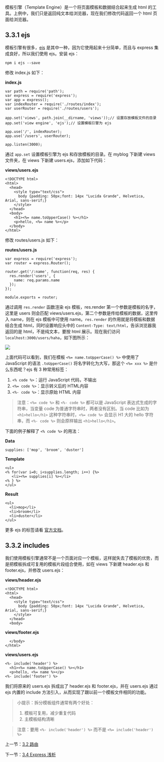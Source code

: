 模板引擎（Template Engine）是一个将页面模板和数据结合起来生成 html 的工具。上例中，我们只是返回纯文本给浏览器，现在我们修改代码返回一个 html 页面给浏览器。

## 3.3.1 ejs

模板引擎有很多，[ejs](https://www.npmjs.com/package/ejs) 是其中一种，因为它使用起来十分简单，而且与 express 集成良好，所以我们使用 ejs。安装 ejs：

```
npm i ejs --save
```

修改 index.js 如下：

**index.js**

```
var path = require('path');
var express = require('express');
var app = express();
var indexRouter = require('./routes/index');
var userRouter = require('./routes/users');

app.set('views', path.join(__dirname, 'views'));// 设置存放模板文件的目录
app.set('view engine', 'ejs');// 设置模板引擎为 ejs

app.use('/', indexRouter);
app.use('/users', userRouter);

app.listen(3000);
```

通过 `app.set` 设置模板引擎为 ejs 和存放模板的目录。在 myblog 下新建 views 文件夹，在 views 下新建 users.ejs，添加如下代码：

**views/users.ejs**

```
<!DOCTYPE html>
<html>
  <head>
    <style type="text/css">
      body {padding: 50px;font: 14px "Lucida Grande", Helvetica, Arial, sans-serif;}
    </style>
  </head>
  <body>
    <h1><%= name.toUpperCase() %></h1>
    <p>hello, <%= name %></p>
  </body>
</html>
```

修改 routes/users.js 如下：

**routes/users.js**

```
var express = require('express');
var router = express.Router();

router.get('/:name', function(req, res) {
  res.render('users', {
    name: req.params.name
  });
});

module.exports = router;
```

通过调用 `res.render` 函数渲染 ejs 模板，res.render 第一个参数是模板的名字，这里是 users 则会匹配 views/users.ejs，第二个参数是传给模板的数据，这里传入 name，则在 ejs 模板中可使用 name。`res.render` 的作用就是将模板和数据结合生成 html，同时设置响应头中的 `Content-Type: text/html`，告诉浏览器我返回的是 html，不是纯文本，要按 html 展示。现在我们访问 `localhost:3000/users/haha`，如下图所示：

![](./img/3.3.1.png)

上面代码可以看到，我们在模板 `<%= name.toUpperCase() %>` 中使用了 JavaScript 的语法 `.toUpperCase()` 将名字转化为大写，那这个 `<%= xxx %>` 是什么东西呢？ejs 有 3 种常用标签：

1. `<% code %>`：运行 JavaScript 代码，不输出
2. `<%= code %>`：显示转义后的 HTML内容
3. `<%- code %>`：显示原始 HTML 内容

> 注意：`<%= code %>` 和 `<%- code %>` 都可以是 JavaScript 表达式生成的字符串，当变量 code 为普通字符串时，两者没有区别。当 code 比如为 `<h1>hello</h1>` 这种字符串时，`<%= code %>` 会显示 H1 大的 hello 字符串，而 `<%- code %>` 则会原样输出 `<h1>hello</h1>`。

下面的例子解释了 `<% code %>` 的用法：

**Data**

```
supplies: ['mop', 'broom', 'duster']
```

**Template**

```
<ul>
<% for(var i=0; i<supplies.length; i++) {%>
   <li><%= supplies[i] %></li>
<% } %>
</ul>
```

**Result**

```
<ul>
  <li>mop</li>
  <li>broom</li>
  <li>duster</li>
</ul>
```

更多 ejs 的标签请看 [官方文档](https://www.npmjs.com/package/ejs#tags)。

## 3.3.2 includes

我们使用模板引擎通常不是一个页面对应一个模板，这样就失去了模板的优势，而是把模板拆成可复用的模板片段组合使用，如在 views 下新建 header.ejs 和 footer.ejs，并修改 users.ejs：

**views/header.ejs**

```
<!DOCTYPE html>
<html>
  <head>
    <style type="text/css">
      body {padding: 50px;font: 14px "Lucida Grande", Helvetica, Arial, sans-serif;}
    </style>
  </head>
  <body>
```

**views/footer.ejs**

```
  </body>
</html>
```

**views/users.ejs**

```
<%- include('header') %>
  <h1><%= name.toUpperCase() %></h1>
  <p>hello, <%= name %></p>
<%- include('footer') %>
```

我们将原来的 users.ejs 拆成出了 header.ejs 和 footer.ejs，并在 users.ejs 通过 ejs 内置的 include 方法引入，从而实现了跟以前一个模板文件相同的功能。

> 小提示：拆分模板组件通常有两个好处：
>
> 1. 模板可复用，减少重复代码
> 2. 主模板结构清晰

> 注意：要用 `<%- include('header') %>` 而不是 `<%= include('header') %>`

上一节：[3.2 路由](https://github.com/nswbmw/N-blog/blob/master/book/3.2%20%E8%B7%AF%E7%94%B1.md)

下一节：[3.4 Express 浅析](https://github.com/nswbmw/N-blog/blob/master/book/3.4%20Express%20%E6%B5%85%E6%9E%90.md)
